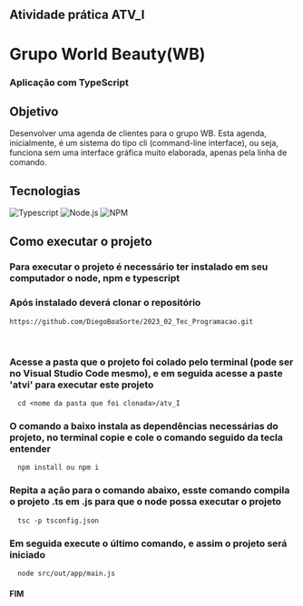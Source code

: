 ## Atividade prática ATV_I

# Grupo World Beauty(WB)

<h3> Aplicação com TypeScript</h3>

## Objetivo
Desenvolver uma agenda de clientes para o grupo WB. Esta agenda, inicialmente, é um sistema do tipo cli (command-line interface), ou seja, funciona sem uma interface gráfica muito elaborada, apenas pela linha de comando.

## Tecnologias

![Typescript](https://img.shields.io/badge/TypeScript-007ACC?style=for-the-badge&logo=typescript&logoColor=white)
![Node.js](https://img.shields.io/badge/Node.js-339933?style=for-the-badge&logo=nodedotjs&logoColor=white)
![NPM](https://img.shields.io/badge/npm-CB3837?style=for-the-badge&logo=npm&logoColor=white)

## Como executar o projeto
<h3>Para executar o projeto é necessário ter instalado em seu computador o node, npm e typescript</h3>

<h3>Após instalado deverá clonar o repositório</h3>

```
https://github.com/DiegoBoaSorte/2023_02_Tec_Programacao.git
```

> 
<br>
<h3>Acesse a pasta que o projeto foi colado pelo terminal (pode ser no Visual Studio Code mesmo), e
em seguida acesse a paste 'atvi' para executar este projeto</h3>

```
  cd <nome da pasta que foi clonada>/atv_I
```

<h3>O comando a baixo instala as dependências necessárias do projeto, no terminal copie e cole o comando seguido da tecla entender</h3>

```
  npm install ou npm i
```

<h3>Repita a ação para o comando abaixo, esste comando compila o projeto .ts em .js para que o node possa executar o projeto</h3>

```
  tsc -p tsconfig.json
```

<h3>Em seguida execute o último comando, e assim o projeto será iniciado</h3>

```
  node src/out/app/main.js
```

<h4>FIM</h4>

